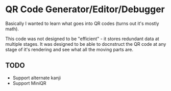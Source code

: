 # QR Code Generator/Editor/Debugger

Basically I wanted to learn what goes into QR codes (turns out it's mostly math).

This code was not designed to be "efficient" - it stores redundant data at multiple stages. It was designed to be able to docnstruct the QR code at any stage of it's rendering and see what all the moving parts are.

## TODO
- Support alternate kanji
- Support MiniQR
